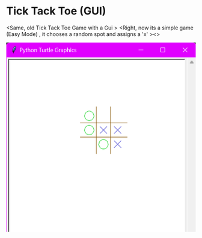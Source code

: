# Tick Tack Toe (GUI)

<Same, old Tick Tack Toe Game with a Gui >
<Right, now its a simple game (Easy Mode) , it chooses a random spot and assigns a 'x' ><>

![Game_Ss](https://github.com/SNEHASISHROY-125/ss_gallery/blob/master/Python%20Turtle%20Graphics%2014-06-2023%2011_42_14.png)
